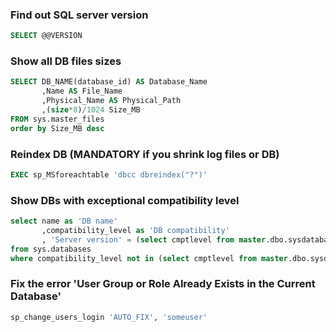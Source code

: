 ### Find out SQL server version
```sql
SELECT @@VERSION
```

### Show all DB files sizes
```sql
SELECT DB_NAME(database_id) AS Database_Name
       ,Name AS File_Name
       ,Physical_Name AS Physical_Path
       ,(size*8)/1024 Size_MB
FROM sys.master_files 
order by Size_MB desc
```

### Reindex DB (MANDATORY if you shrink log files or DB)
```sql
EXEC sp_MSforeachtable 'dbcc dbreindex("?")'
```


### Show DBs with exceptional compatibility level
```sql
select name as 'DB name' 
       ,compatibility_level as 'DB compatibility'
       , 'Server version' = (select cmptlevel from master.dbo.sysdatabases where name = db_name() ) 
from sys.databases 
where compatibility_level not in (select cmptlevel from master.dbo.sysdatabases where name = db_name() )
```


### Fix the error 'User Group or Role Already Exists in the Current Database'

```sql
sp_change_users_login 'AUTO_FIX', 'someuser'
```

